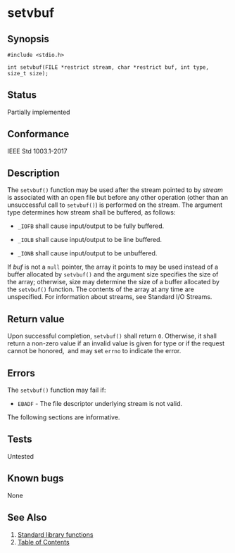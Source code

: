# setvbuf

## Synopsis

`#include <stdio.h>`

`int setvbuf(FILE *restrict stream, char *restrict buf, int type, size_t size);`

## Status

Partially implemented

## Conformance

IEEE Std 1003.1-2017

## Description

The `setvbuf()` function may be used after the stream pointed to by _stream_ is associated with an open file but
before any other operation (other than an unsuccessful call to `setvbuf()`) is performed on the stream. The argument
type determines how stream shall be buffered, as follows:

* `_IOFB` shall cause input/output to be fully buffered.

* `_IOLB` shall cause input/output to be line buffered.

* `_IONB` shall cause input/output to be unbuffered.

If _buf_ is not a `null` pointer, the array it points to may be used instead of a buffer allocated by `setvbuf()` and
the argument size specifies the size of the array; otherwise, size may determine the size of a buffer allocated by
the `setvbuf()` function. The contents of the array at any time are unspecified.
For information about streams, see Standard I/O Streams.

## Return value

Upon successful completion, `setvbuf()` shall return `0`. Otherwise, it shall return a non-zero value if an invalid
value is given for type or if the request cannot be honored,  and may set `errno` to indicate the error.

## Errors

The `setvbuf()` function may fail if:

* `EBADF` - The file descriptor underlying stream is not valid.

The following sections are informative.

## Tests

Untested

## Known bugs

None

## See Also

1. [Standard library functions](../functions.md)
2. [Table of Contents](../../../README.md)
